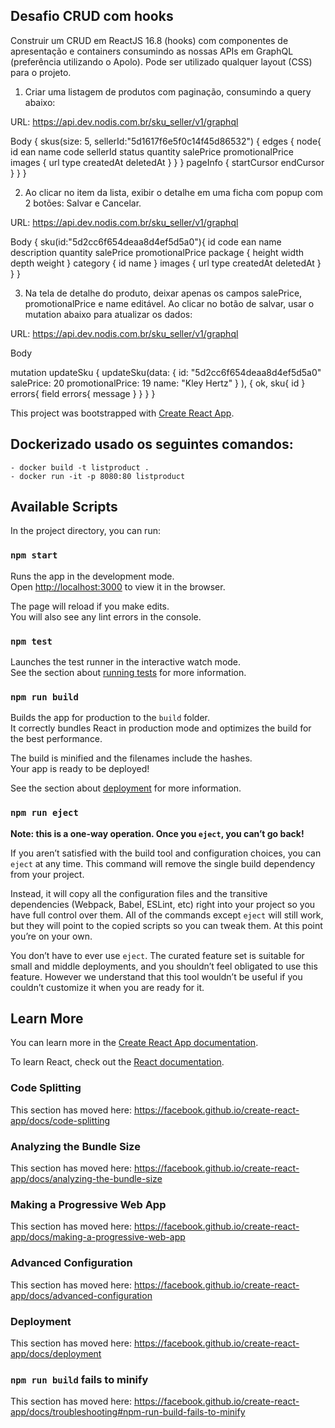 ## Desafio CRUD com hooks

Construir um CRUD em ReactJS 16.8 (hooks) com componentes de apresentação e containers consumindo as nossas APIs em GraphQL (preferência utilizando o Apolo).  Pode ser utilizado qualquer layout (CSS) para o projeto.

1) Criar uma listagem de produtos com paginação, consumindo a query abaixo:

URL: https://api.dev.nodis.com.br/sku_seller/v1/graphql

Body
{
  skus(size: 5, sellerId:"5d1617f6e5f0c14f45d86532")
  {
    edges
    {
      node{
        id
        ean
        name
        code
        sellerId
        status
        quantity
        salePrice
        promotionalPrice
        images {
          url
          type
          createdAt
          deletedAt
        }
      }
    }
    pageInfo {
      startCursor
      endCursor
    }
  }
}

2)  Ao clicar no item da lista, exibir o detalhe em uma ficha com popup com 2 botões: Salvar e Cancelar.

URL: https://api.dev.nodis.com.br/sku_seller/v1/graphql

Body
{
  sku(id:"5d2cc6f654deaa8d4ef5d5a0"){
    id
    code
    ean
    name
    description
    quantity
    salePrice
    promotionalPrice
    package {
      height
      width
      depth
      weight
    }
    category {
      id
      name
    }
    images {
      url
      type
      createdAt
      deletedAt
    }
  }
}

3) Na tela de detalhe do produto, deixar apenas os campos salePrice, promotionalPrice e name editável. Ao clicar no botão de salvar, usar o mutation abaixo para atualizar os dados:

URL: https://api.dev.nodis.com.br/sku_seller/v1/graphql

Body

mutation updateSku {
  updateSku(data: {
    id: "5d2cc6f654deaa8d4ef5d5a0"
    salePrice: 20
    promotionalPrice: 19
    name: "Kley Hertz"
  }
  ),
  {
    ok,
    sku{
      id
    }
    errors{
      field
      errors{
        message
      }
    }
  }
}

This project was bootstrapped with [Create React App](https://github.com/facebook/create-react-app).

## Dockerizado usado os seguintes comandos:
	- docker build -t listproduct .
	- docker run -it -p 8080:80 listproduct

## Available Scripts

In the project directory, you can run:

### `npm start`

Runs the app in the development mode.<br>
Open [http://localhost:3000](http://localhost:3000) to view it in the browser.

The page will reload if you make edits.<br>
You will also see any lint errors in the console.

### `npm test`

Launches the test runner in the interactive watch mode.<br>
See the section about [running tests](https://facebook.github.io/create-react-app/docs/running-tests) for more information.

### `npm run build`

Builds the app for production to the `build` folder.<br>
It correctly bundles React in production mode and optimizes the build for the best performance.

The build is minified and the filenames include the hashes.<br>
Your app is ready to be deployed!

See the section about [deployment](https://facebook.github.io/create-react-app/docs/deployment) for more information.

### `npm run eject`

**Note: this is a one-way operation. Once you `eject`, you can’t go back!**

If you aren’t satisfied with the build tool and configuration choices, you can `eject` at any time. This command will remove the single build dependency from your project.

Instead, it will copy all the configuration files and the transitive dependencies (Webpack, Babel, ESLint, etc) right into your project so you have full control over them. All of the commands except `eject` will still work, but they will point to the copied scripts so you can tweak them. At this point you’re on your own.

You don’t have to ever use `eject`. The curated feature set is suitable for small and middle deployments, and you shouldn’t feel obligated to use this feature. However we understand that this tool wouldn’t be useful if you couldn’t customize it when you are ready for it.

## Learn More

You can learn more in the [Create React App documentation](https://facebook.github.io/create-react-app/docs/getting-started).

To learn React, check out the [React documentation](https://reactjs.org/).

### Code Splitting

This section has moved here: https://facebook.github.io/create-react-app/docs/code-splitting

### Analyzing the Bundle Size

This section has moved here: https://facebook.github.io/create-react-app/docs/analyzing-the-bundle-size

### Making a Progressive Web App

This section has moved here: https://facebook.github.io/create-react-app/docs/making-a-progressive-web-app

### Advanced Configuration

This section has moved here: https://facebook.github.io/create-react-app/docs/advanced-configuration

### Deployment

This section has moved here: https://facebook.github.io/create-react-app/docs/deployment

### `npm run build` fails to minify

This section has moved here: https://facebook.github.io/create-react-app/docs/troubleshooting#npm-run-build-fails-to-minify
